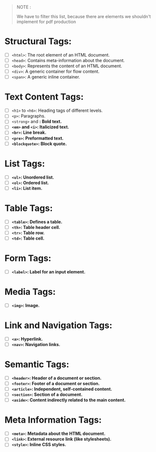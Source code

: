 >NOTE :
> 
> We have to filter this list, because there are elements we shouldn't implement 
> for pdf production
# Structural Tags:
- [ ] `<html>`: The root element of an HTML document.
- [ ] `<head>`: Contains meta-information about the document.
- [ ] `<body>`: Represents the content of an HTML document.
- [ ] `<div>`: A generic container for flow content.
- [ ] `<span>`: A generic inline container.

# Text Content Tags:
- [ ] `<h1>` to `<h6>`: Heading tags of different levels.
- [ ] `<p>`: Paragraphs.
- [ ] `<strong>` and <b>: Bold text.
- [ ] `<em>` and `<i>`: Italicized text.
- [ ] `<br>`: Line break.
- [ ] `<pre>`: Preformatted text.
- [ ] `<blockquote>`: Block quote.

# List Tags:
- [ ] `<ul>`: Unordered list.
- [ ] `<ol>`: Ordered list.
- [ ] `<li>`: List item.

# Table Tags:
- [ ] `<table>`: Defines a table.
- [ ] `<th>`: Table header cell.
- [ ] `<tr>`: Table row.
- [ ] `<td>`: Table cell.

# Form Tags:
- [ ] `<label>`: Label for an input element.

# Media Tags:
- [ ] `<img>`: Image.

# Link and Navigation Tags:
- [ ] `<a>`: Hyperlink.
- [ ] `<nav>`: Navigation links.

# Semantic Tags:
- [ ] `<header>`: Header of a document or section.
- [ ] `<footer>`: Footer of a document or section.
- [ ] `<article>`: Independent, self-contained content.
- [ ] `<section>`: Section of a document.
- [ ] `<aside>`: Content indirectly related to the main content.

# Meta Information Tags:
- [ ] `<meta>`: Metadata about the HTML document.
- [ ] `<link>`: External resource link (like stylesheets).
- [ ] `<style>`: Inline CSS styles.